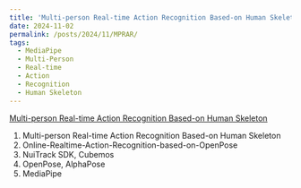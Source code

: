 ```yaml
---
title: 'Multi-person Real-time Action Recognition Based-on Human Skeleton'
date: 2024-11-02
permalink: /posts/2024/11/MPRAR/
tags:
  - MediaPipe
  - Multi-Person
  - Real-time
  - Action
  - Recognition
  - Human Skeleton
---
```


[Multi-person Real-time Action Recognition Based-on Human Skeleton](https://docs.google.com/presentation/d/1xib2JiQVab7hv-fpIhGs_RqfyLuAxZHZ0Fhm3zxdJoQ/edit?usp=sharing)
1. Multi-person Real-time Action Recognition Based-on Human Skeleton 
2. Online-Realtime-Action-Recognition-based-on-OpenPose 
3. NuiTrack SDK, Cubemos
4. OpenPose, AlphaPose
5. MediaPipe  
